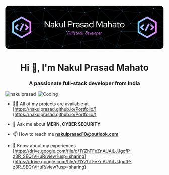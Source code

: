 [![MasterHead](./header.png)](https://rishavchanda.io)

<h1 align="center">Hi 👋, I'm Nakul Prasad Mahato</h1>
<h3 align="center">A passionate full-stack developer from India</h3>
<img align="right" alt="Coding" width="400" src="https://cdn.dribbble.com/users/1162077/screenshots/3848914/programmer.gif">

<p align="left"> <img src="https://komarev.com/ghpvc/?username=nakulprasad&label=Profile%20views&color=0e75b6&style=flat" alt="nakulprasad" /> </p>

- 👨‍💻 All of my projects are available at [https://nakulprasad.github.io/Portfolio/](https://nakulprasad.github.io/Portfolio/)

- 💬 Ask me about **MERN, CYBER SECURITY**

- 📫 How to reach me **nakulprasad10@outlook.com**

- 📄 Know about my experiences [https://drive.google.com/file/d/1YZhTFeZnAUAiLJJgcfP-z3R_SEQrVHuR/view?usp=sharing](https://drive.google.com/file/d/1YZhTFeZnAUAiLJJgcfP-z3R_SEQrVHuR/view?usp=sharing)
